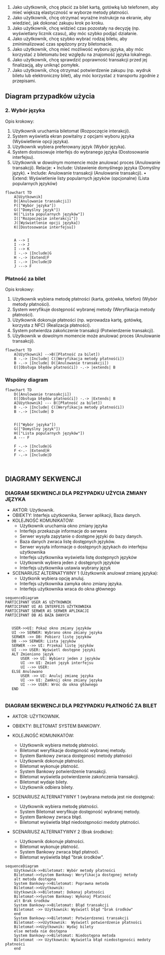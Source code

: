 1. Jako użytkownik, chcę płacić za bilet kartą, gotówką lub telefonem, aby mieć
większą elastyczność w wyborze metody płatności.
2. Jako użytkownik, chcę otrzymać wyraźne instrukcje na ekranie, aby wiedzieć,
jak dokonać zakupu krok po kroku.
3. Jako użytkownik, chcę widzieć czas pozostały na decyzję (np. wyświetlany
licznik czasu), aby móc szybko podjąć działanie.
4. Jako użytkownik, chcę szybko wybrać rodzaj biletu, aby zminimalizować czas 
spędzony przy biletomacie. 
5. Jako użytkownik, chcę mieć możliwość wyboru języka, aby móc korzystać z 
biletomatu bez względu na znajomość języka lokalnego. 
6. Jako użytkownik, chcę sprawdzić poprawność transakcji przed jej finalizacją, 
aby uniknąć pomyłek. 
7. Jako użytkownik, chcę otrzymać potwierdzenie zakupu (np. wydruk biletu lub 
elektroniczny bilet), aby móc korzystać z transportu zgodnie z przepisami. 


## Diagram przypadków użycia
### 2. Wybór języka
Opis krokowy:
1. Użytkownik uruchamia biletomat (Rozpoczęcie interakcji).
2. System wyświetla ekran powitalny z opcjami wyboru języka (Wyświetlenie opcji 
języka).
3. Użytkownik wybiera preferowany język (Wybór języka).
4. System dostosowuje interfejs do wybranego języka (Dostosowanie interfejsu).
5. Użytkownik w dowolnym momencie może anulować proces (Anulowanie 
transakcji).
Relacje:
• Include: Ustawienie domyślnego języka (Domyślny język).
• Include: Anulowanie transakcji (Anulowanie transakcji).
• Extend: Wyświetlenie listy popularnych języków (opcjonalne) (Lista 
popularnych języków)

```mermaid
flowchart TD
    A[Użytkownik]
    D([Anulowanie transakcji])  
    F(["Wybór języka"])
    G(["Domyślny język"])
    H(["Lista popularnych języków"])
    I(["Rozpoczęcie interakcji"])
    J([Wyświetlenie opcji języka])
    K([Dostosowanie interfejsu])

   
    A --> I
    I --> J
    I --> K
    I -.-> |Include|G
    H -.-> |Extend|F
    I -.-> |Include|D
    J ---> F

```

### Płatność za bilet
Opis krokowy:
1. Użytkownik wybiera metodę płatności (karta, gotówka, telefon) (Wybór metody
płatności).
2. System weryfikuje dostępność wybranej metody (Weryfikacja metody
płatności).
3. Użytkownik dokonuje płatności (np. wprowadza kartę, gotówkę, korzysta z NFC)
(Realizacja płatności).
4. System potwierdza zakończenie transakcji (Potwierdzenie transakcji).
5. Użytkownik w dowolnym momencie może anulować proces (Anulowanie
transakcji).


```mermaid
flowchart TD
    A[Użytkownik] -->B([Płatność za bilet])
    B -.-> |Include| C([Weryfikacja metody płatnośći])
    B -.-> |Include| D([Anulowanie transakcji])
    E([Obsługa błędów płatnośći]) -.-> |extends| B
```

### Wspólny diagram
```mermaid
flowchart TD
    D([Anulowanie transakcji])
    E([Obsługa błędów płatnośći]) -.-> |Extends| B
    A[Użytkownik] --- B([Płatność za bilet])
    B -.-> |Include| C([Weryfikacja metody płatnośći])
    B -.-> |Include| D
   

    F(["Wybór języka"])
    G(["Domyślny język"])
    H(["Lista popularnych języków"])
    A --- F
    
    F -.-> |Include|G
    F <-.- |Extend|H
    F -.-> |Include|D

 
```

## DIAGRAMY SEKWENCJI
### DIAGRAM SEKWENCJI DLA PRZYPADKU UŻYCIA ZMIANY JĘZYKA
- AKTOR: Użytkownik.
- OBIEKTY: Interfejs użytkownika, Serwer aplikacji, Baza danych.
- KOLEJNOŚĆ KOMUNIKATÓW:
    - Użytkownik uruchamia okno zmiany języka
    - Interfejs przekazuje informacje do serwera
    - Serwer wysyła zapytanie o dostępne języki do bazy danych.
    - Baza danych zwraca listę dostępnych języków.
    - Serwer wysyła informacje o dostępnych językach do interfejsu użytkownika
    - Interfejs użytkownika wyświetla listę dostępnych języków
    - Użytkownik wybiera jeden z dostępnych języków
    - Interfejs użytkownika ustawia wybrany język
- SCENARIUSZ ALTERNATYWNY 1 (Użytkownik anulował zmianę języka):
    - Użytkonik wybiera opcję anuluj.
    - Interfejs użytkownika zamyka okno zmiany języka.
    - Interfejs użytkownika wraca do okna głównego

 ```mermaid
sequenceDiagram
PARTICIPANT USER AS UŻYTKOWNIK
PARTICIPANT UI AS INTERFEJS UŻYTKOWNIKA
PARTICIPANT SERWER AS SERWER APLIKACJI
PARTICIPANT DB AS BAZA DANYCH


    USER->>UI: Pokaż okno zmiany języków
    UI ->> SERWER: Wybrano okno zmiany języka
    SERWER ->> DB: Pobierz listę języków
    DB -->> SERWER: Lista języków
    SERWER -->> UI: Przekaż listę języków
    UI -->> USER: Wyświetl dostępne języki
    ALT Zmieniono język
        USER ->> UI: Wybierz jeden z języków
        UI ->> UI: Zmień język interfejsu
        UI -->> USER: 
    ELSE Anulowano
        USER ->> UI: Anuluj zmianę języka
        UI ->> UI: Zamknij okno zmiany języka
        UI -->> USER: Wróc do okna głównego
    END

 
```

### DIAGRAM SEKWENCJI DLA PRZYPADKU PŁATNOŚĆ ZA BILET
- AKTOR: UŻYTKOWNIK.
- OBIEKTY: BILETOMAT SYSTEM BANKOWY.
- KOLEJNOŚĆ KOMUNIKATÓW:
    - Użytkownik wybiera metodę płatności.
    - Biletomat weryfikacje dostępność wybranej metody.
    - System Bankowy zwraca dostępność metody płatności
    - Użytkownik dokonuje płatności.
    - Biletomat wykonuje płatność.
    - System Bankowy potwierdzenie transakcji.
    - Biletomat wyświetla potwierdzenie zakończenia transakcji.
    - Biletomat wydaje bilety.
    - Użytkownik odbiera bilety.

- SCENARIUSZ ALTERNATYWNY 1 (wybrana metoda jest nie dostępna):
    - Użytkownik wybiera metodę płatności.
    - System Biletomat weryfikuje dostępność wybranej metody.
    - System Bankowy zwraca błąd.
    - Biletomat wyświetla błąd niedostępności medoty płatności.

- SCENARIUSZ ALTERNATYWNY 2 (Brak środków):
    - Użytkownik dokonuje płatności.
    - Biletomat wykonuje płatność.
    - System Bankowy zwraca błąd płatnoći.
    - Biletomat wyświetla błąd "brak środków". 

```mermaid
sequenceDiagram
    Użytkownik->>Biletomat: Wybór metody płatności
    Biletomat->>System Bankowy: Weryfikacja dostępnej metody
    alt metoda dostępna
    System Bankowy->>Biletomat: Poprawna metoda
    Biletomat->>Użytkownik: 
    Użytkownik->>Biletomat: Dokonaj płatności
    Biletomat->>System Bankowy: Wykonaj Płatność
    alt Brak środków
    System Bankowy->>Biletomat: Błąd transakcji
    Biletomat ->> Użytkownik: Wyświetl błąd "brak środków" 
    end
    System Bankowy->>Biletomat: Potwierdzenei transakcji
    Biletomat-->>Użytkownik:  Wyświetl potwierdzenie płatności
    Biletomat->>Użytkownik: Wydaj bilety
    else metoda nie dostępna
    System Bankowy->>Biletomat: Niedostępna metoda
    Biletomat ->> Użytkownik: Wyświetla błąd niedostępności medoty płatności
    end
```

